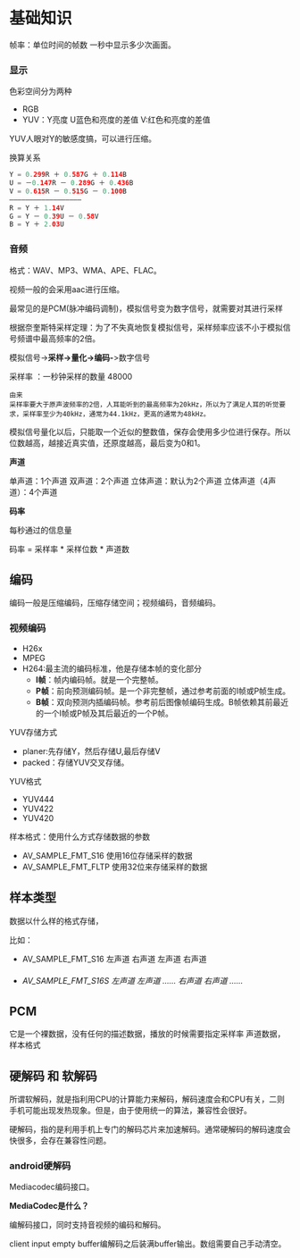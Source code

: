 # 基础知识

帧率：单位时间的帧数   一秒中显示多少次画面。

### 显示

色彩空间分为两种

- RGB
- YUV：Y亮度   U蓝色和亮度的差值   V:红色和亮度的差值

YUV人眼对Y的敏感度搞，可以进行压缩。

换算关系

```java
Y = 0.299R ＋ 0.587G ＋ 0.114B 
U = －0.147R － 0.289G ＋ 0.436B
V = 0.615R － 0.515G － 0.100B
——————————————————
R = Y ＋ 1.14V
G = Y － 0.39U － 0.58V
B = Y ＋ 2.03U
```

### 音频

格式：WAV、MP3、WMA、APE、FLAC。

视频一般的会采用aac进行压缩。

最常见的是PCM(脉冲编码调制)，模拟信号变为数字信号，就需要对其进行采样

根据奈奎斯特采样定理：为了不失真地恢复模拟信号，采样频率应该不小于模拟信号频谱中最高频率的2倍。

模拟信号->**采样->量化->编码-**>数字信号

采样率 ：一秒钟采样的数量  48000

```
由来
采样率要大于原声波频率的2倍，人耳能听到的最高频率为20kHz，所以为了满足人耳的听觉要求，采样率至少为40kHz，通常为44.1kHz，更高的通常为48kHz。
```

模拟信号量化以后，只能取一个近似的整数值，保存会使用多少位进行保存。所以位数越高，越接近真实值，还原度越高，最后变为0和1。

**声道**

单声道：1个声道
双声道：2个声道
立体声道：默认为2个声道
立体声道（4声道）：4个声道

**码率**

每秒通过的信息量

码率 = 采样率 * 采样位数 * 声道数

## 编码

编码一般是压缩编码，压缩存储空间；视频编码，音频编码。

### 视频编码

- H26x
- MPEG
- H264:最主流的编码标准，他是存储本帧的变化部分
  - **I帧**：帧内编码帧。就是一个完整帧。
  - **P帧**：前向预测编码帧。是一个非完整帧，通过参考前面的I帧或P帧生成。
  - **B帧**：双向预测内插编码帧。参考前后图像帧编码生成。B帧依赖其前最近的一个I帧或P帧及其后最近的一个P帧。

YUV存储方式

- planer:先存储Y，然后存储U,最后存储V
- packed：存储YUV交叉存储。

YUV格式

- YUV444
- YUV422
- YUV420



样本格式：使用什么方式存储数据的参数

- AV_SAMPLE_FMT_S16     使用16位存储采样的数据
- AV_SAMPLE_FMT_FLTP      使用32位来存储采样的数据

## 样本类型

数据以什么样的格式存储，

比如：

- AV_SAMPLE_FMT_S16  左声道 右声道  左声道  右声道

- ###### AV_SAMPLE_FMT_S16S  左声道 左声道 …… 右声道  右声道 ……

## PCM

它是一个裸数据，没有任何的描述数据，播放的时候需要指定采样率  声道数据，样本格式

## 硬解码 和 软解码

所谓软解码，就是指利用CPU的计算能力来解码，解码速度会和CPU有关，二则手机可能出现发热现象。但是，由于使用统一的算法，兼容性会很好。

硬解码，指的是利用手机上专门的解码芯片来加速解码。通常硬解码的解码速度会快很多，会存在兼容性问题。

### android硬解码

Mediacodec编码接口。

**MediaCodec是什么？**

编解码接口，同时支持音视频的编码和解码。

client input empty buffer编解码之后装满buffer输出。数组需要自己手动清空。
